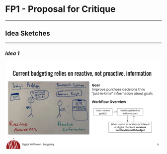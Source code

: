 # FP1 - Proposal for Critique
---
## Idea Sketches
---
### *Idea 1*

![title for sketch1](images/project1.png)
